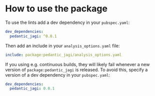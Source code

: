 # How to use the package

To use the lints add a dev dependency in your `pubspec.yaml`:

```yaml
dev_dependencies:
  pedantic_jagi: ^0.0.1
```

Then add an include in your `analysis_options.yaml` file:

```yaml
include: package:pedantic_jagi/analysis_options.yaml
```

If you using e.g. continuous builds,
they will likely fail whenever a new version of `package:pedantic_jagi`
is released.
To avoid this, specify a version of a dev dependency in your `pubspec.yaml`:

```yaml
dev_dependencies:
  pedantic_jagi: 0.0.1
```
